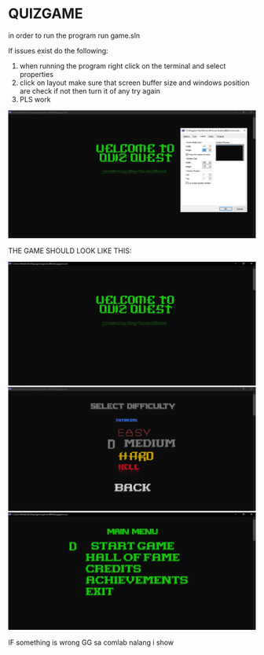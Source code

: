 # QUIZGAME

in order to run the program run game.sln

If issues exist do the following:
1. when running the program right click on the terminal and select properties
2. click on layout make sure that screen buffer size and windows position are check if not then turn it of any try again
3. PLS work

![image alt](https://github.com/Jerialbert/QUIZGAME/blob/9b1bc89e7e2e35d504bbfb686548a80a116f6e6d/Capture.PNG)

THE GAME SHOULD LOOK LIKE THIS:

![image alt](https://github.com/Jerialbert/QUIZGAME/blob/84f0882f44e738bc5e1e2ac3293e0ac50fc060dd/cvb.PNG)
![image alt](https://github.com/Jerialbert/QUIZGAME/blob/84f0882f44e738bc5e1e2ac3293e0ac50fc060dd/df.PNG)
![image alt](https://github.com/Jerialbert/QUIZGAME/blob/84f0882f44e738bc5e1e2ac3293e0ac50fc060dd/g.PNG)

IF something is wrong GG sa comlab nalang i show
